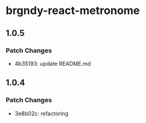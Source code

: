 # brgndy-react-metronome

## 1.0.5

### Patch Changes

- 4b35193: update README.md

## 1.0.4

### Patch Changes

- 3e8b02c: refactoring
